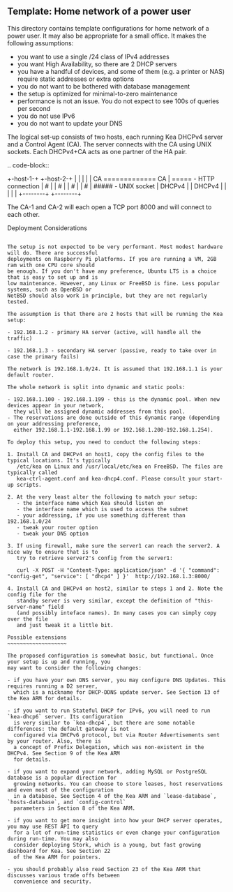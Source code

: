 Template: Home network of a power user
--------------------------------------

This directory contains template configurations for home network of a power user. It may also be
appropriate for a small office. It makes the following assumptions:

- you want to use a single /24 class of IPv4 addresses
- you want High Availability, so there are 2 DHCP servers
- you have a handful of devices, and some of them (e.g. a printer or NAS) require
  static addresses or extra options
- you do not want to be bothered with database management
- the setup is optimized for minimal-to-zero maintenance
- performance is not an issue. You do not expect to see 100s of queries per second
- you do not use IPv6
- you do not want to update your DNS

The logical set-up consists of two hosts, each running Kea DHCPv4 server and a Control Agent (CA).
The server connects with the CA using UNIX sockets. Each DHCPv4+CA acts as one partner of the HA
pair.

.. code-block::

   +-host-1-+       +-host-2-+
   |        |       |        |
   |  CA ============= CA    |    ===== - HTTP connection
   |   #    |       |   #    |
   |   #    |       |   #    |    ##### - UNIX socket
   | DHCPv4 |       | DHCPv4 |
   |        |       |        |
   +--------+       +--------+

The CA-1 and CA-2 will each open a TCP port 8000 and will connect to each other.

Deployment Considerations
~~~~~~~~~~~~~~~~~~~~~~~~~

The setup is not expected to be very performant. Most modest hardware will do. There are successful
deployments on Raspberry Pi platforms. If you are running a VM, 2GB ram with one CPU core should
be enough. If you don't have any preference, Ubuntu LTS is a choice that is easy to set up and is
low maintenance. However, any Linux or FreeBSD is fine. Less popular systems, such as OpenBSD or
NetBSD should also work in principle, but they are not regularly tested.

The assumption is that there are 2 hosts that will be running the Kea setup:

- 192.168.1.2 - primary HA server (active, will handle all the traffic)

- 192.168.1.3 - secondary HA server (passive, ready to take over in case the primary fails)

The network is 192.168.1.0/24. It is assumed that 192.168.1.1 is your default router.

The whole network is split into dynamic and static pools:

- 192.168.1.100 - 192.168.1.199 - this is the dynamic pool. When new devices appear in your network,
  they will be assigned dynamic addresses from this pool.
- The reservations are done outside of this dynamic range (depending on your addressing preference,
  either 192.168.1.1-192.168.1.99 or 192.168.1.200-192.168.1.254).

To deploy this setup, you need to conduct the following steps:

1. Install CA and DHCPv4 on host1, copy the config files to the typical locations. It's typically
   /etc/kea on Linux and /usr/local/etc/kea on FreeBSD. The files are typically called
   kea-ctrl-agent.conf and kea-dhcp4.conf. Please consult your start-up scripts.

2. At the very least alter the following to match your setup:
   - the interface name which Kea should listen on
   - the interface name which is used to access the subnet
   - your addressing, if you use something different than 192.168.1.0/24
   - tweak your router option
   - tweak your DNS option

3. If using firewall, make sure the server1 can reach the server2. A nice way to ensure that is to
   try to retrieve server2's config from the server1:

   curl -X POST -H "Content-Type: application/json" -d '{ "command": "config-get", "service": [ "dhcp4" ] }'  http://192.168.1.3:8000/

4. Install CA and DHCPv4 on host2, similar to steps 1 and 2. Note the config file for the
   standby server is very similar, except the definition of "this-server-name" field
   (and possibly inteface names). In many cases you can simply copy over the file
   and just tweak it a little bit.

Possible extensions
~~~~~~~~~~~~~~~~~~~

The proposed configuration is somewhat basic, but functional. Once your setup is up and running, you
may want to consider the following changes:

- if you have your own DNS server, you may configure DNS Updates. This requires running a D2 server,
  which is a nickname for DHCP-DDNS update server. See Section 13 of the Kea ARM for details.

- if you want to run Stateful DHCP for IPv6, you will need to run `kea-dhcp6` server. Its configuration
  is very similar to `kea-dhcp4`, but there are some notable differences: the default gateway is not
  configured via DHCPv6 protocol, but via Router Advertisements sent by your router. Also, there is
  a concept of Prefix Delegation, which was non-existent in the DHCPv4. See Section 9 of the Kea ARM
  for details.

- if you want to expand your network, adding MySQL or PostgreSQL database is a popular direction for
  growing networks. You can choose to store leases, host reservations and even most of the configuration
  in a database. See Section 4 of the Kea ARM and `lease-database`, `hosts-database`, and `config-control`
  parameters in Section 8 of the Kea ARM.

- if you want to get more insight into how your DHCP server operates, you may use REST API to query
  for a lot of run-time statistics or even change your configuration during run-time. You may also
  consider deploying Stork, which is a young, but fast growing dashboard for Kea. See Section 22
  of the Kea ARM for pointers.

- you should probably also read Section 23 of the Kea ARM that discusses various trade offs between
  convenience and security.
